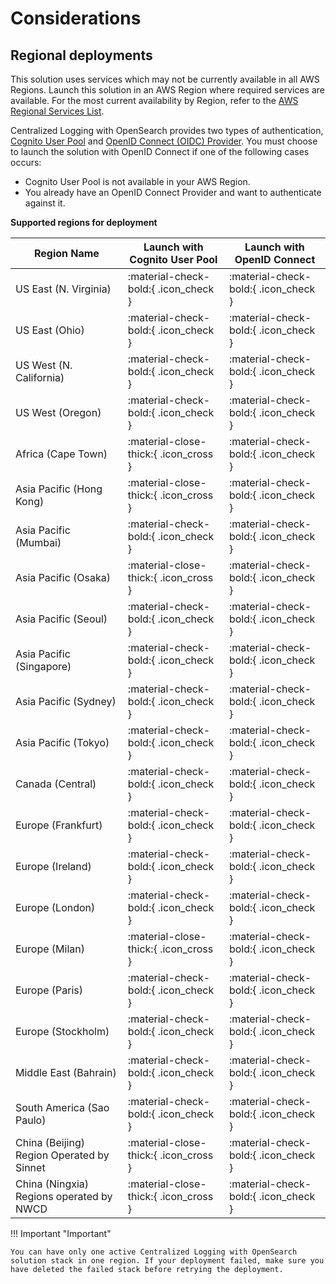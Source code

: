 # Considerations

## Regional deployments
This solution uses services which may not be currently available in all AWS Regions. Launch this solution in an AWS Region where required services are available. For the most current availability by Region, refer to the [AWS Regional Services List][services]. 

Centralized Logging with OpenSearch provides two types of authentication, [Cognito User Pool](https://docs.aws.amazon.com/cognito/latest/developerguide/cognito-user-identity-pools.html) and [OpenID Connect (OIDC) Provider](https://openid.net/connect/). You must choose to launch the solution with OpenID Connect if one of the following cases occurs:

- Cognito User Pool is not available in your AWS Region.
- You already have an OpenID Connect Provider and want to authenticate against it.

**Supported regions for deployment**

| Region Name                               | Launch with Cognito User Pool         | Launch with OpenID Connect            |
|-------------------------------------------|---------------------------------------|---------------------------------------|
| US East (N. Virginia)                     | :material-check-bold:{ .icon_check }  | :material-check-bold:{ .icon_check }  |
| US East (Ohio)                            | :material-check-bold:{ .icon_check }  | :material-check-bold:{ .icon_check }  |
| US West (N. California)                   | :material-check-bold:{ .icon_check }  | :material-check-bold:{ .icon_check }  |
| US West (Oregon)                          | :material-check-bold:{ .icon_check }  | :material-check-bold:{ .icon_check }  |
| Africa (Cape Town)                        | :material-close-thick:{ .icon_cross } | :material-check-bold:{ .icon_check } |
| Asia Pacific (Hong Kong)                  | :material-close-thick:{ .icon_cross } | :material-check-bold:{ .icon_check } |
| Asia Pacific (Mumbai)                     | :material-check-bold:{ .icon_check }  | :material-check-bold:{ .icon_check }  |
| Asia Pacific (Osaka)                      | :material-close-thick:{ .icon_cross } | :material-check-bold:{ .icon_check }  |
| Asia Pacific (Seoul)                      | :material-check-bold:{ .icon_check }  | :material-check-bold:{ .icon_check }  |
| Asia Pacific (Singapore)                  | :material-check-bold:{ .icon_check }  | :material-check-bold:{ .icon_check }  |
| Asia Pacific (Sydney)                     | :material-check-bold:{ .icon_check }  | :material-check-bold:{ .icon_check }  |
| Asia Pacific (Tokyo)                      | :material-check-bold:{ .icon_check }  | :material-check-bold:{ .icon_check }  |
| Canada (Central)                          | :material-check-bold:{ .icon_check }  | :material-check-bold:{ .icon_check }  |
| Europe (Frankfurt)                        | :material-check-bold:{ .icon_check }  | :material-check-bold:{ .icon_check }  |
| Europe (Ireland)                          | :material-check-bold:{ .icon_check }  | :material-check-bold:{ .icon_check }  |
| Europe (London)                           | :material-check-bold:{ .icon_check }  | :material-check-bold:{ .icon_check }  |
| Europe (Milan)                            | :material-close-thick:{ .icon_cross } | :material-check-bold:{ .icon_check } |
| Europe (Paris)                            | :material-check-bold:{ .icon_check }  | :material-check-bold:{ .icon_check }  |
| Europe (Stockholm)                        | :material-check-bold:{ .icon_check }  | :material-check-bold:{ .icon_check }  |
| Middle East (Bahrain)                     | :material-check-bold:{ .icon_check } | :material-check-bold:{ .icon_check } |
| South America (Sao Paulo)                 | :material-check-bold:{ .icon_check }  | :material-check-bold:{ .icon_check }  |
| China (Beijing) Region Operated by Sinnet | :material-close-thick:{ .icon_cross } | :material-check-bold:{ .icon_check }  |
| China (Ningxia) Regions operated by NWCD  | :material-close-thick:{ .icon_cross } | :material-check-bold:{ .icon_check }  |


!!! Important "Important"

    You can have only one active Centralized Logging with OpenSearch solution stack in one region. If your deployment failed, make sure you have deleted the failed stack before retrying the deployment. 


[services]: https://aws.amazon.com/about-aws/global-infrastructure/regional-product-services/?nc1=h_ls
